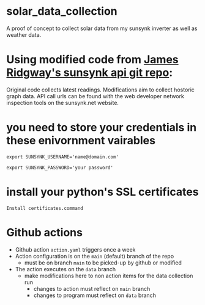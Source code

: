 # solar_data_collection
A proof of concept to collect solar data from my sunsynk inverter as well as weather data. 

# Using modified code from [James Ridgway's sunsynk api git repo](https://github.com/jamesridgway/sunsynk-api-client):
Original code collects latest readings. 
Modifications aim to collect hostoric graph data.
API call urls can be found with the web developer network inspection tools on the sunsynk.net website. 

# you need to store your credentials in these enivornment vairables
`export SUNSYNK_USERNAME='name@domain.com'`

`export SUNSYNK_PASSWORD='your password'`

# install your python's SSL certificates
`Install certificates.command`

# Github actions
- Github action `action.yaml` triggers once a week 
- Action configuration is on the `main` (default) branch of the repo 
    - must be on branch `main` to be picked-up by github or modified
- The action executes on the `data` branch 
    - make modifications here to non action items for the data collection run
        - changes to action must reflect on `main` branch
        - changes to program must reflect on `data` branch